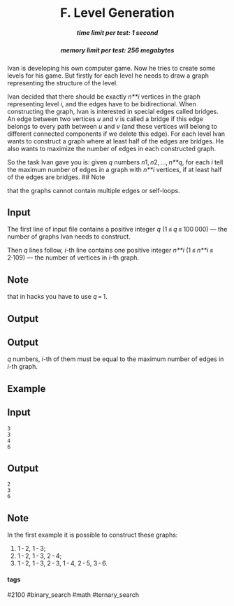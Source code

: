 <h1 style='text-align: center;'> F. Level Generation</h1>

<h5 style='text-align: center;'>time limit per test: 1 second</h5>
<h5 style='text-align: center;'>memory limit per test: 256 megabytes</h5>

Ivan is developing his own computer game. Now he tries to create some levels for his game. But firstly for each level he needs to draw a graph representing the structure of the level.

Ivan decided that there should be exactly *n**i* vertices in the graph representing level *i*, and the edges have to be bidirectional. When constructing the graph, Ivan is interested in special edges called bridges. An edge between two vertices *u* and *v* is called a bridge if this edge belongs to every path between *u* and *v* (and these vertices will belong to different connected components if we delete this edge). For each level Ivan wants to construct a graph where at least half of the edges are bridges. He also wants to maximize the number of edges in each constructed graph.

So the task Ivan gave you is: given *q* numbers *n*1, *n*2, ..., *n**q*, for each *i* tell the maximum number of edges in a graph with *n**i* vertices, if at least half of the edges are bridges. ## Note

 that the graphs cannot contain multiple edges or self-loops.

## Input

The first line of input file contains a positive integer *q* (1 ≤ *q* ≤ 100 000) — the number of graphs Ivan needs to construct.

Then *q* lines follow, *i*-th line contains one positive integer *n**i* (1 ≤ *n**i* ≤ 2·109) — the number of vertices in *i*-th graph.

## Note

 that in hacks you have to use *q* = 1.

## Output

## Output

 *q* numbers, *i*-th of them must be equal to the maximum number of edges in *i*-th graph.

## Example

## Input


```
3  
3  
4  
6  

```
## Output


```
2  
3  
6  

```
## Note

In the first example it is possible to construct these graphs:

1. 1 - 2, 1 - 3;
2. 1 - 2, 1 - 3, 2 - 4;
3. 1 - 2, 1 - 3, 2 - 3, 1 - 4, 2 - 5, 3 - 6.


#### tags 

#2100 #binary_search #math #ternary_search 